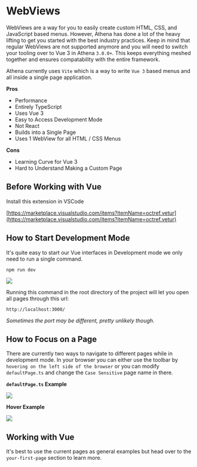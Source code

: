 # WebViews

WebViews are a way for you to easily create custom HTML, CSS, and JavaScript based menus. However, Athena has done a lot of the heavy lifting to get you started with the best industry practices. Keep in mind that regular WebViews are not supported anymore and you will need to switch your tooling over to Vue 3 in Athena `3.0.0+`. This keeps everything meshed together and ensures compatability with the entire framework.

Athena currently uses `Vite` which is a way to write `Vue 3` based menus and all inside a single page application.

**Pros**

* Performance
* Entirely TypeScript
* Uses Vue 3
* Easy to Access Development Mode
* Not React
* Builds into a Single Page
* Uses 1 WebView for all HTML / CSS Menus

**Cons**

* Learning Curve for Vue 3
* Hard to Understand Making a Custom Page

## Before Working with Vue

Install this extension in VSCode

[https://marketplace.visualstudio.com/items?itemName=octref.vetur](https://marketplace.visualstudio.com/items?itemName=octref.vetur)

## How to Start Development Mode

It's quite easy to start our Vue interfaces in Development mode we only need to run a single command.

```
npm run dev
```

![](https://i.imgur.com/pjOQ6Ed.png)

Running this command in the root directory of the project will let you open all pages through this url:

```
http://localhost:3000/
```

_Sometimes the port may be different, pretty unlikely though._

## How to Focus on a Page

There are currently two ways to navigate to different pages while in development mode. In your browser you can either use the toolbar by `hovering on the left side of the browser` or you can modify `defaultPage.ts` and change the `Case Sensitive` page name in there.

**`defaultPage.ts` Example**

![](https://i.imgur.com/Ht9F5Z0.png)

**Hover Example**

![](https://thumbs.gfycat.com/OrganicThreadbareBarasingha-size_restricted.gif)

## Working with Vue

It's best to use the current pages as general examples but head over to the `your-first-page` section to learn more.